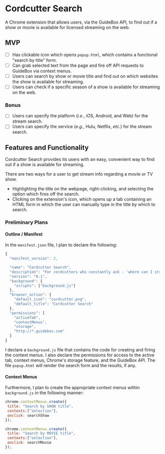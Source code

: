 # Cordcutter Search

A Chrome extension that allows users, via the GuideBox API, to find out if a show or movie is available for licensed streaming on the web.

## MVP

- [ ] Has clickable icon which opens `popup.html`, which contains a functional "search by title" form.
- [ ] Can grab selected text from the page and fire off API requests to GuideBox via context menus.
- [ ] Users can search by show or movie title and find out on which websites the show is available for streaming.
- [ ] Users can check if a specific season of a show is available for streaming on the web.

### Bonus

- [ ] Users can specify the platform (_i.e._, iOS, Android, and Web) for the stream search.
- [ ] Users can specify the service (_e.g._, Hulu, Netflix, _etc._) for the stream search.

## Features and Functionality

Cordcutter Search provides its users with an easy, convenient way to find out if a show is available for streaming.

There are two ways for a user to get stream info regarding a movie or TV show.  
- Highlighting the title on the webpage, right-clicking, and selecting the option which fires off the search.
- Clicking on the extension's icon, which opens up a tab containing an HTML form in which the user can manually type in the title by which to search.

### Preliminary Plans

#### Outline / Manifest

In the `manifest.json` file, I plan to declare the following:

```javascript
{
  "manifest_version": 2,

  "name": "Cordcutter Search",
  "description": "For cordcutters who constantly ask - 'where can I stream it?'",
  "version": "0.1",
  "background": {
    "scripts": ["background.js"]
  },
  "browser_action": {
    "default_icon": "cordcutter.png",
    "default_title": "Cordcutter Search"
  },
  "permissions": [
    "activeTab",
    "contextMenus",
    "storage",
    "http://*.guidebox.com"
  ]
}
```

I declare a `background.js` file that contains the code for creating and firing the context menus.  I also declare the permissions for access to the active tab, context menus, Chrome's storage feature, and the GuideBox API.  The file `popup.html` will render the search form and the results, if any.

#### Context Menus

Furthermore, I plan to create the appropriate context menus within `background.js` in the following manner:

```javascript
chrome.contextMenus.create({
 title: "Search by SHOW title",
 contexts:["selection"],
 onclick: searchShow
});

chrome.contextMenus.create({
 title: "Search by MOVIE title",
 contexts:["selection"],
 onclick: searchMovie
});
```
